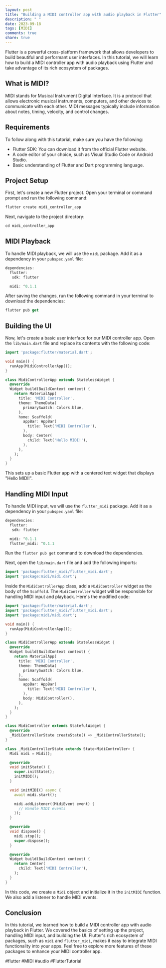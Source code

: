 ```yaml
---
layout: post
title: "Building a MIDI controller app with audio playback in Flutter"
description: " "
date: 2023-09-18
tags: [MIDI]
comments: true
share: true
---
```


Flutter is a powerful cross-platform framework that allows developers to build beautiful and performant user interfaces. In this tutorial, we will learn how to build a MIDI controller app with audio playback using Flutter and take advantage of its rich ecosystem of packages.

## What is MIDI?

MIDI stands for Musical Instrument Digital Interface. It is a protocol that allows electronic musical instruments, computers, and other devices to communicate with each other. MIDI messages typically include information about notes, timing, velocity, and control changes.

## Requirements

To follow along with this tutorial, make sure you have the following:

- Flutter SDK: You can download it from the official Flutter website.
- A code editor of your choice, such as Visual Studio Code or Android Studio.
- Basic understanding of Flutter and Dart programming language.

## Project Setup

First, let's create a new Flutter project. Open your terminal or command prompt and run the following command:

```dart
flutter create midi_controller_app
```

Next, navigate to the project directory:

```dart
cd midi_controller_app
```

## MIDI Playback

To handle MIDI playback, we will use the `midi` package. Add it as a dependency in your `pubspec.yaml` file:

```dart
dependencies:
  flutter:
   sdk: flutter

  midi: ^0.1.1
```

After saving the changes, run the following command in your terminal to download the dependencies:

```dart
flutter pub get
```

## Building the UI

Now, let's create a basic user interface for our MIDI controller app. Open the `lib/main.dart` file and replace its contents with the following code:

```dart
import 'package:flutter/material.dart';

void main() {
  runApp(MidiControllerApp());
}

class MidiControllerApp extends StatelessWidget {
  @override
  Widget build(BuildContext context) {
    return MaterialApp(
      title: 'MIDI Controller',
      theme: ThemeData(
        primarySwatch: Colors.blue,
      ),
      home: Scaffold(
        appBar: AppBar(
          title: Text('MIDI Controller'),
        ),
        body: Center(
          child: Text('Hello MIDI!'),
        ),
      ),
    );
  }
}
```

This sets up a basic Flutter app with a centered text widget that displays "Hello MIDI!".

## Handling MIDI Input

To handle MIDI input, we will use the `flutter_midi` package. Add it as a dependency in your `pubspec.yaml` file:

```dart
dependencies:
  flutter:
   sdk: flutter

  midi: ^0.1.1
  flutter_midi: ^0.1.1
```

Run the `flutter pub get` command to download the dependencies.

Next, open the `lib/main.dart` file and add the following imports:

```dart
import 'package:flutter_midi/flutter_midi.dart';
import 'package:midi/midi.dart';
```

Inside the `MidiControllerApp` class, add a `MidiController` widget as the body of the `Scaffold`. The `MidiController` widget will be responsible for handling MIDI input and playback. Here's the modified code:

```dart
import 'package:flutter/material.dart';
import 'package:flutter_midi/flutter_midi.dart';
import 'package:midi/midi.dart';

void main() {
  runApp(MidiControllerApp());
}

class MidiControllerApp extends StatelessWidget {
  @override
  Widget build(BuildContext context) {
    return MaterialApp(
      title: 'MIDI Controller',
      theme: ThemeData(
        primarySwatch: Colors.blue,
      ),
      home: Scaffold(
        appBar: AppBar(
          title: Text('MIDI Controller'),
        ),
        body: MidiController(),
      ),
    );
  }
}

class MidiController extends StatefulWidget {
  @override
  _MidiControllerState createState() => _MidiControllerState();
}

class _MidiControllerState extends State<MidiController> {
  Midi midi = Midi();

  @override
  void initState() {
    super.initState();
    initMIDI();
  }

  void initMIDI() async {
    await midi.start();

    midi.addListener((MidiEvent event) {
      // Handle MIDI events
    });
  }

  @override
  void dispose() {
    midi.stop();
    super.dispose();
  }

  @override
  Widget build(BuildContext context) {
    return Center(
      child: Text('MIDI Controller'),
    );
  }
}
```

In this code, we create a `Midi` object and initialize it in the `initMIDI` function. We also add a listener to handle MIDI events.

## Conclusion

In this tutorial, we learned how to build a MIDI controller app with audio playback in Flutter. We covered the basics of setting up the project, handling MIDI input, and building the UI. Flutter's rich ecosystem of packages, such as `midi` and `flutter_midi`, makes it easy to integrate MIDI functionality into your apps. Feel free to explore more features of these packages to enhance your MIDI controller app.

#flutter #MIDI #audio #FlutterTutorial